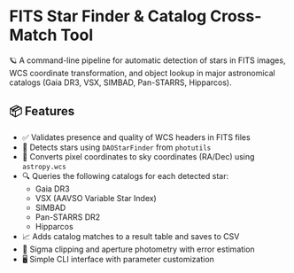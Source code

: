 # FITS Star Finder & Catalog Cross-Match Tool

🪐 A command-line pipeline for automatic detection of stars in FITS images, WCS coordinate transformation, and object lookup in major astronomical catalogs (Gaia DR3, VSX, SIMBAD, Pan-STARRS, Hipparcos).

## 📦 Features

- ✅ Validates presence and quality of WCS headers in FITS files
- 🌟 Detects stars using `DAOStarFinder` from `photutils`
- 🔭 Converts pixel coordinates to sky coordinates (RA/Dec) using `astropy.wcs`
- 🔍 Queries the following catalogs for each detected star:
  - Gaia DR3
  - VSX (AAVSO Variable Star Index)
  - SIMBAD
  - Pan-STARRS DR2
  - Hipparcos
- 📈 Adds catalog matches to a result table and saves to CSV
- 🧪 Sigma clipping and aperture photometry with error estimation
- 🖥️ Simple CLI interface with parameter customization